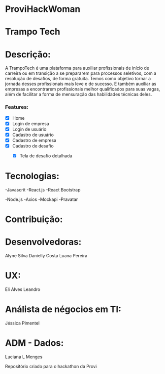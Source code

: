 # ProviHackWoman

# Trampo Tech

# Descrição: 
A TrampoTech é uma plataforma para auxiliar profissionais de início de carreira ou em transição a se prepararem para processos seletivos, com a resolução de desafios, de forma gratuita. Temos como objetivo tornar a jornada desses profissionais mais leve e de sucesso. E também auxiliar as empresas a encontrarem profissionais melhor qualificados para suas vagas, além de facilitar a forma de mensuração das habilidades técnicas deles. 


### Features:

- [x] Home
- [x] Login de empresa
- [x] Login de usuário
- [x] Cadastro de usuário
- [x] Cadastro de empresa
- [x] Cadastro de desafio
   - [x] Tela de desafio detalhada
   
   
# Tecnologias:
-Javascrit
   -React.js
     -React Bootstrap
   
   -Node.js
     -Axios
     -Mockapi
     -Pravatar
  
  



 # Contribuição:
  
 # Desenvolvedoras:
  Alyne Silva
  Danielly Costa
  Luana Pereira
  
 # UX:
  Eli Alves Leandro
  
 # Análista de négocios em TI:
  Jéssica Pimentel
  
 # ADM - Dados:
  Luciana L Menges

Repositório criado para o hackathon da Provi
